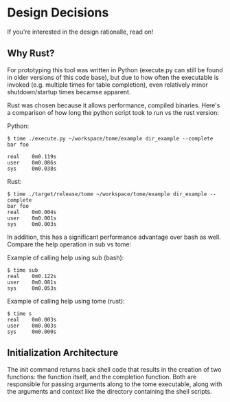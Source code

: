 # Design Decisions

If you're interested in the design rationalle, read on!

## Why Rust?

For prototyping this tool was written in Python (execute.py can still be found in older versions of this code base), but due to how often the executable is invoked (e.g. multiple times for table completion), even relatively minor shutdown/startup times becamse apparent.

Rust was chosen because it allows performance, compiled binaries. Here's a comparison of how long the python script took to run vs the rust version:

Python:

```
$ time ./execute.py ~/workspace/tome/example dir_example --complete
bar foo

real    0m0.119s
user    0m0.086s
sys     0m0.038s
```

Rust:

```
$ time ./target/release/tome ~/workspace/tome/example dir_example --complete
bar foo
real    0m0.004s
user    0m0.001s
sys     0m0.003s
```

In addition, this has a significant performance advantage over bash as well. Compare the help operation in sub vs tome:

Example of calling help using sub (bash):

```
$ time sub
real    0m0.122s
user    0m0.081s
sys     0m0.053s
```

Example of calling help using tome (rust):

```
$ time s
real    0m0.003s
user    0m0.003s
sys     0m0.000s
```

## Initialization Architecture

The init command returns back shell code that results in the creation of two functions: the function itself, and the completion function. Both are responsible for passing arguments along to the tome executable, along with the arguments and context like the directory containing the shell scripts.

